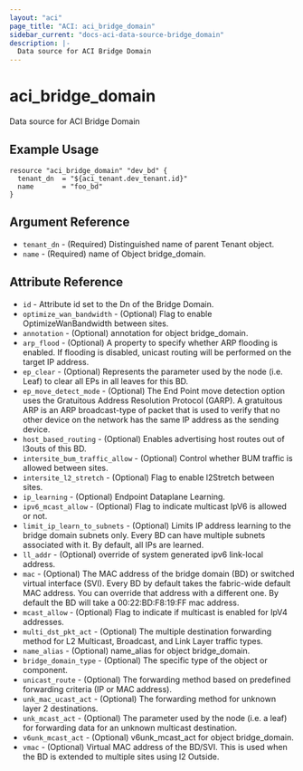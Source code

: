 ```yaml
---
layout: "aci"
page_title: "ACI: aci_bridge_domain"
sidebar_current: "docs-aci-data-source-bridge_domain"
description: |-
  Data source for ACI Bridge Domain
---
```


# aci_bridge_domain #
Data source for ACI Bridge Domain

## Example Usage ##

```hcl
resource "aci_bridge_domain" "dev_bd" {
  tenant_dn  = "${aci_tenant.dev_tenant.id}"
  name       = "foo_bd"
}
```
## Argument Reference ##
* `tenant_dn` - (Required) Distinguished name of parent Tenant object.
* `name` - (Required) name of Object bridge_domain.



## Attribute Reference

* `id` - Attribute id set to the Dn of the Bridge Domain.
* `optimize_wan_bandwidth` - (Optional) Flag to enable OptimizeWanBandwidth between sites.
* `annotation` - (Optional) annotation for object bridge_domain.
* `arp_flood` - (Optional) A property to specify whether ARP flooding is enabled. If flooding is disabled, unicast routing will be performed on the target IP address.
* `ep_clear` - (Optional) Represents the parameter used by the node (i.e. Leaf) to clear all EPs in all leaves for this BD.
* `ep_move_detect_mode` - (Optional) The End Point move detection option uses the Gratuitous Address Resolution Protocol (GARP). A gratuitous ARP is an ARP broadcast-type of packet that is used to verify that no other device on the network has the same IP address as the sending device.
* `host_based_routing` - (Optional) Enables advertising host routes out of l3outs of this BD.
* `intersite_bum_traffic_allow` - (Optional) Control whether BUM traffic is allowed between sites.
* `intersite_l2_stretch` - (Optional) Flag to enable l2Stretch between sites.
* `ip_learning` - (Optional) Endpoint Dataplane Learning.
* `ipv6_mcast_allow` - (Optional) Flag to indicate multicast IpV6 is allowed or not.
* `limit_ip_learn_to_subnets` - (Optional) Limits IP address learning to the bridge domain subnets only. Every BD can have multiple subnets associated with it. By default, all IPs are learned.
* `ll_addr` - (Optional) override of system generated ipv6 link-local address.
* `mac` - (Optional) The MAC address of the bridge domain (BD) or switched virtual interface (SVI). Every BD by default takes the fabric-wide default MAC address. You can override that address with a different one. By default the BD will take a 00:22:BD:F8:19:FF mac address.
* `mcast_allow` - (Optional) Flag to indicate if multicast is enabled for IpV4 addresses.
* `multi_dst_pkt_act` - (Optional) The multiple destination forwarding method for L2 Multicast, Broadcast, and Link Layer traffic types.
* `name_alias` - (Optional) name_alias for object bridge_domain.
* `bridge_domain_type` - (Optional) The specific type of the object or component.
* `unicast_route` - (Optional) The forwarding method based on predefined forwarding criteria (IP or MAC address). 
* `unk_mac_ucast_act` - (Optional) The forwarding method for unknown layer 2 destinations.
* `unk_mcast_act` - (Optional) The parameter used by the node (i.e. a leaf) for forwarding data for an unknown multicast destination.
* `v6unk_mcast_act` - (Optional) v6unk_mcast_act for object bridge_domain.
* `vmac` - (Optional) Virtual MAC address of the BD/SVI. This is used when the BD is extended to multiple sites using l2 Outside. 
